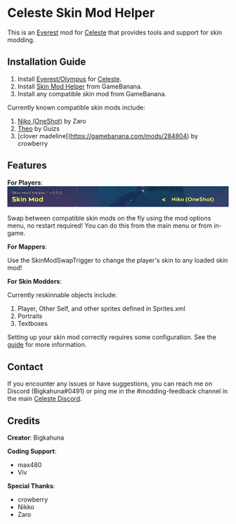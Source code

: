 Celeste Skin Mod Helper
==========================
This is an [Everest](https://everestapi.github.io/) mod for [Celeste](http://www.celestegame.com/) 
that provides tools and support for skin modding.


Installation Guide
------------------
1. Install [Everest/Olympus](https://everestapi.github.io/) for [Celeste](http://www.celestegame.com/).
2. Install [Skin Mod Helper](https://gamebanana.com/mods/166543) from GameBanana.
3. Install any compatible skin mod from GameBanana.

Currently known compatible skin mods include:
1. [Niko (OneShot)](https://gamebanana.com/skins/180365) by Zaro
2. [Theo](https://gamebanana.com/mods/251813) by Guizs
3. [clover madeline[(https://gamebanana.com/mods/284804) by crowberry


Features
------------
**For Players**:
![menu](docs/img/menu.png)

Swap between compatible skin mods on the fly using the mod options menu, no restart required! 
You can do this from the main menu or from in-game.


**For Mappers**:

Use the SkinModSwapTrigger to change the player's skin to any loaded skin mod!
 
 
**For Skin Modders**:

Currently reskinnable objects include:
1. Player, Other Self, and other sprites defined in Sprites.xml
2. Portraits
3. Textboxes

Setting up your skin mod correctly requires some configuration. 
See the [guide](docs/guide/README.md) for more information.


Contact
-------
If you encounter any issues or have suggestions, you can reach me on Discord (Bigkahuna#0491) or 
ping me in the #modding-feedback channel in the main [Celeste Discord](https://discord.gg/celeste).


Credits
-------

**Creator**: Bigkahuna

**Coding Support**:
* max480
* Viv

**Special Thanks**:
* crowberry
* Nikko
* Zaro
